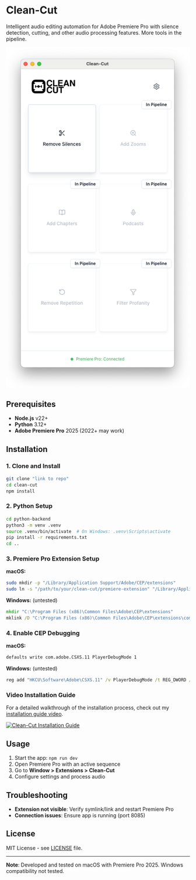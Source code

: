 # Clean-Cut

Intelligent audio editing automation for Adobe Premiere Pro with silence detection, cutting, and other audio processing features. More tools in the pipeline.

![Clean-Cut Interface](resources/screenshot.png)

## Prerequisites

- **Node.js** v22+
- **Python** 3.12+
- **Adobe Premiere Pro** 2025 (2022+ may work)

## Installation

### 1. Clone and Install

```bash
git clone "link to repo"
cd clean-cut
npm install
```

### 2. Python Setup

```bash
cd python-backend
python3 -m venv .venv
source .venv/bin/activate  # On Windows: .venv\Scripts\activate
pip install -r requirements.txt
cd ..
```

### 3. Premiere Pro Extension Setup

**macOS:**

```bash
sudo mkdir -p "/Library/Application Support/Adobe/CEP/extensions"
sudo ln -s "/path/to/your/clean-cut/premiere-extension" "/Library/Application Support/Adobe/CEP/extensions/com.cleancut.panel"
```

**Windows:** (untested)

```cmd
mkdir "C:\Program Files (x86)\Common Files\Adobe\CEP\extensions"
mklink /D "C:\Program Files (x86)\Common Files\Adobe\CEP\extensions\com.cleancut.panel" "C:\path\to\your\clean-cut\premiere-extension"
```

### 4. Enable CEP Debugging

**macOS:**

```bash
defaults write com.adobe.CSXS.11 PlayerDebugMode 1
```

**Windows:** (untested)

```cmd
reg add "HKCU\Software\Adobe\CSXS.11" /v PlayerDebugMode /t REG_DWORD /d 1
```

### Video Installation Guide

For a detailed walkthrough of the installation process, check out my [installation guide video](https://youtu.be/EgkqhE5Rv_4).

[![Clean-Cut Installation Guide](https://img.youtube.com/vi/EgkqhE5Rv_4/maxresdefault.jpg)](https://youtu.be/EgkqhE5Rv_4 'Clean-Cut Installation Guide')

## Usage

1. Start the app: `npm run dev`
2. Open Premiere Pro with an active sequence
3. Go to **Window > Extensions > Clean-Cut**
4. Configure settings and process audio

## Troubleshooting

- **Extension not visible**: Verify symlink/link and restart Premiere Pro
- **Connection issues**: Ensure app is running (port 8085)

## License

MIT License - see [LICENSE](LICENSE) file.

---

**Note**: Developed and tested on macOS with Premiere Pro 2025. Windows compatibility not tested.
